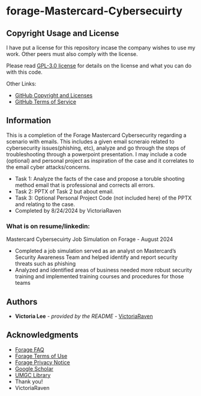 # forage-Mastercard-Cybersecuirty

## Copyright Usage and License

I have put a license for this repository incase the company wishes to use my work. Other peers must also comply with the license.

Please read [GPL-3.0 license](LICENSE.md) for details on the license and what you can do with this code.

Other Links:  
- [GitHub Copyright and Licenses](https://docs.github.com/en/repositories/managing-your-repositorys-settings-and-features/customizing-your-repository/licensing-a-repository)
- [GitHub Terms of Service](https://docs.github.com/en/site-policy/github-terms/github-terms-of-service)

## Information

This is a completion of the Forage Mastercard Cybersecurity regarding a scenario with emails. This includes a given email scneraio related to cybersecurity issues(phishing, etc), analyze and go through the steps of troubleshooting through a powerpoint presentation. I may include a code (optional) and personal project as inspiration of the case and it correlates to the email cyber attacks/concerns.
* Task 1: Analyze the facts of the case and propose a toruble shooting method email that is professional and corrects all errors.
* Task 2: PPTX of Task 2 but about email.
* Task 3: Optional Personal Project Code (not included here) of the PPTX and relating to the case.
* Completed by 8/24/2024 by VictoriaRaven

### What is on resume/linkedin:
Mastercard Cybersecuirty Job Simulation on Forage - August 2024
  * Completed a job simulation served as an analyst on Mastercard’s Security Awareness Team and helped identify and report
security threats such as phishing
  * Analyzed and identified areas of business needed more robust security training and implemented training courses and
procedures for those teams

## Authors

  - **Victoria Lee** - *provided by the README* -
    [VictoriaRaven](https://github.com/VictoriaRaven)

## Acknowledgments

- [Forage FAQ](https://www.theforage.com/faq)
- [Forage Terms of Use](https://www.theforage.com/terms)
- [Forage Privacy Notice](https://www.theforage.com/privacy)
- [Google Scholar](https://scholar.google.com/)
- [UMGC Library](https://libguides.umgc.edu/home)
 - Thank you!
 - VictoriaRaven


